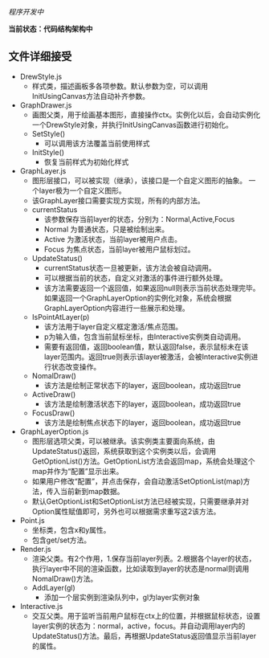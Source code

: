 *程序开发中*

**当前状态：代码结构架构中**

## 文件详细接受

- DrewStyle.js 
    - 样式类，描述画板多各项参数。默认参数为空，可以调用InitUsingCanvas方法自动补齐参数。
- GraphDrawer.js
    - 画图父类，用于绘画基本图形，直接操作ctx。实例化以后，会自动实例化一个DrewStyle对象，并执行InitUsingCanvas函数进行初始化。
    - SetStyle()
        - 可以调用该方法覆盖当前使用样式
    - InitStyle()
        - 恢复当前样式为初始化样式
- GraphLayer.js
    - 图形层接口，可以被实现（继承），该接口是一个自定义图形的抽象。 一个layer极为一个自定义图形。
    - 该GraphLayer接口需要实现方实现，所有的内部方法。
    - currentStatus
        - 该参数保存当前layer的状态，分别为：Normal,Active,Focus
        - Normal 为普通状态，只是被绘制出来。
        - Active 为激活状态，当前layer被用户点击。
        - Focus 为焦点状态，当前layer被用户鼠标划过。
    - UpdateStatus() 
        - currentStatus状态一旦被更新，该方法会被自动调用。
        - 可以根据当前的状态，自定义对激活的事件进行额外处理。
        - 该方法需要返回一个返回值，如果返回null则表示当前状态处理完毕。如果返回一个GraphLayerOption的实例化对象，系统会根据GraphLayerOption内容进行一些展示和处理。
    - IsPointAtLayer(p)
        - 该方法用于layer自定义框定激活/焦点范围。
        - p为输入值，包含当前鼠标坐标，由Interactive实例类自动调用。
        - 需要有返回值，返回boolean值，默认返回false，表示鼠标未在该layer范围内。返回true则表示该layer被激活，会被Interactive实例进行状态改变操作。
    - NomalDraw()
        - 该方法是绘制正常状态下的layer，返回boolean，成功返回true
    - ActiveDraw()
        - 该方法是绘制激活状态下的layer，返回boolean，成功返回true
    - FocusDraw()
        - 该方法是绘制焦点状态下的layer，返回boolean，成功返回true
- GraphLayerOption.js
    - 图形层选项父类，可以被继承。该实例类主要面向系统，由UpdateStatus()返回，系统获取到这个实例类以后，会调用GetOptionList()方法。GetOptionList方法会返回map，系统会处理这个map并作为“配置”显示出来。
    - 如果用户修改“配置”，并点击保存，会自动激活SetOptionList(map)方法，传入当前新到map数据。
    - 默认GetOptionList和SetOptionList方法已经被实现，只需要继承并对Option属性赋值即可，另外也可以根据需求重写这2该方法。
- Point.js
    - 坐标类，包含x和y属性。
    - 包含get/set方法。
- Render.js
    - 渲染父类。有2个作用，1.保存当前layer列表。2.根据各个layer的状态，执行layer中不同的渲染函数，比如读取到layer的状态是normal则调用NomalDraw()方法。
    - AddLayer(gl)
        - 添加一个层实例到渲染队列中，gl为layer实例对象
- Interactive.js
    - 交互父类。用于监听当前用户鼠标在ctx上的位置，并根据鼠标状态，设置layer实例的状态为：normal，active，focus。并自动调用layer内的UpdateStatus()方法。最后，再根据UpdateStatus返回值显示当前layer的属性。
